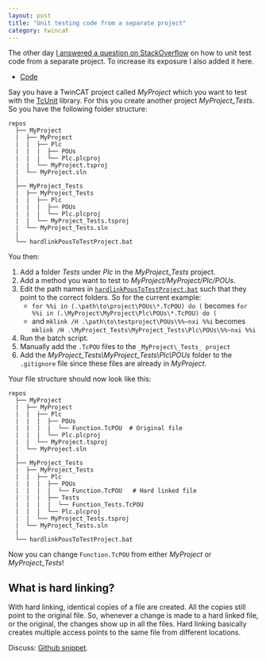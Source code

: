 ```yaml
---
layout: post
title: "Unit testing code from a separate project"
category: twincat
---
```


The other day [I answered a question on StackOverflow](https://stackoverflow.com/a/60542846/6329629) on how to unit test code from a separate project. To increase its exposure I also added it here.

- [Code](https://gist.github.com/Roald87/c68ea920607ec8f32d977d32f3f82712)

Say you have a TwinCAT project called _MyProject_ which you want to test with the [TcUnit](https://tcunit.org/) library. For this you create another project _MyProject\_Tests_. So you have the following folder structure:

```
repos 
  ├── MyProject
  |  ├── MyProject
  |  |  ├── Plc
  |  |  |  ├── POUs
  |  |  |  └── Plc.plcproj
  |  |  └── MyProject.tsproj
  |  └── MyProject.sln
  |
  ├── MyProject_Tests
  |  ├── MyProject_Tests
  |  |  ├── Plc
  |  |  |  ├── POUs
  |  |  |  └── Plc.plcproj
  |  |  └── MyProject_Tests.tsproj
  |  └── MyProject_Tests.sln
  |
  └── hardlinkPousToTestProject.bat  
```

You then:
1. Add a folder _Tests_ under _Plc_ in the _MyProject\_Tests_ project.
2. Add a method you want to test to _MyProject/MyProject/Plc/POUs_.
3. Edit the path names in [`hardlinkPousToTestProject.bat`](https://gist.github.com/Roald87/c68ea920607ec8f32d977d32f3f82712#file-hardlinkpoustotestproject-bat) such that they point to the correct folders. So for the current example:
	- `for %%i in (.\path\to\project\POUs\*.TcPOU) do (` becomes `for %%i in (.\MyProject\MyProject\Plc\POUs\*.TcPOU) do (`
	- and `mklink /H .\path\to\testproject\POUs\%%~nxi %%i` becomes `mklink /H .\MyProject_Tests\MyProject_Tests\Plc\POUs\%%~nxi %%i`
4. Run the batch script.
5. Manually add the `.TcPOU` files to the `_MyProject\_Tests_ project`
6. Add the _MyProject\_Tests\MyProject\_Tests\Plc\POUs_ folder to the `.gitignore` file since these files are already in _MyProject_.

Your file structure should now look like this:

```
repos 
  ├── MyProject
  |  ├── MyProject
  |  |  ├── Plc
  |  |  |  ├── POUs
  |  |  |  |  └── Function.TcPOU  # Original file
  |  |  |  └── Plc.plcproj
  |  |  └── MyProject.tsproj
  |  └── MyProject.sln
  |
  ├── MyProject_Tests
  |  ├── MyProject_Tests
  |  |  ├── Plc
  |  |  |  ├── POUs
  |  |  |  |  └── Function.TcPOU   # Hard linked file
  |  |  |  ├── Tests
  |  |  |  |  └── Function_Tests.TcPOU  
  |  |  |  └── Plc.plcproj
  |  |  └── MyProject_Tests.tsproj
  |  └── MyProject_Tests.sln
  |
  └── hardlinkPousToTestProject.bat  
```

Now you can change `Function.TcPOU` from either _MyProject_ or _MyProject\_Tests_!

## What is hard linking?

With hard linking, identical copies of a file are created. All the copies still point to the original file. So, whenever a change is made to a hard linked file, or the original, the changes show up in all the files. Hard linking basically creates multiple access points to the same file from different locations.

Discuss: [Github snippet](https://gist.github.com/Roald87/c68ea920607ec8f32d977d32f3f82712).
